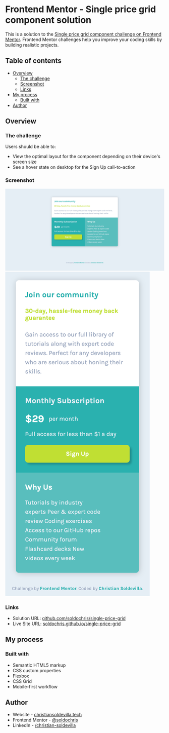 # Frontend Mentor - Single price grid component solution

This is a solution to the [Single price grid component challenge on Frontend Mentor](https://www.frontendmentor.io/challenges/single-price-grid-component-5ce41129d0ff452fec5abbbc). Frontend Mentor challenges help you improve your coding skills by building realistic projects. 

## Table of contents

- [Overview](#overview)
  - [The challenge](#the-challenge)
  - [Screenshot](#screenshot)
  - [Links](#links)
- [My process](#my-process)
  - [Built with](#built-with)
- [Author](#author)

## Overview

### The challenge

Users should be able to:

- View the optimal layout for the component depending on their device's screen size
- See a hover state on desktop for the Sign Up call-to-action

### Screenshot

![Desktop Screenshot](./desktop.png)
![Mobile Screenshot](./mobile.png)

### Links

- Solution URL: [github.com/soldochris/single-price-grid](https://github.com/soldochris/single-price-grid)
- Live Site URL: [soldochris.github.io/single-price-grid](https://soldochris.github.io/single-price-grid/)

## My process

### Built with

- Semantic HTML5 markup
- CSS custom properties
- Flexbox
- CSS Grid
- Mobile-first workflow

## Author

- Website - [christiansoldevilla.tech](https://christiansoldevilla.tech)
- Frontend Mentor - [@soldochris](https://www.frontendmentor.io/profile/soldochris)
- LinkedIn - [/christian-soldevilla](https://www.linkedin.com/in/christian-soldevilla/)

